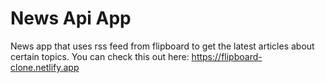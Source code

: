 # News Api App
News app that uses rss feed from flipboard to get the latest articles about certain topics.
You can check this out here: https://flipboard-clone.netlify.app
